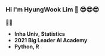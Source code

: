 ### Hi I'm HyungWook Lim 👋 😎😎😎

   👨‍💻
- **Inha Univ, Statistics**
- **2021 Big Leader AI Academy**
- **Python, R**
